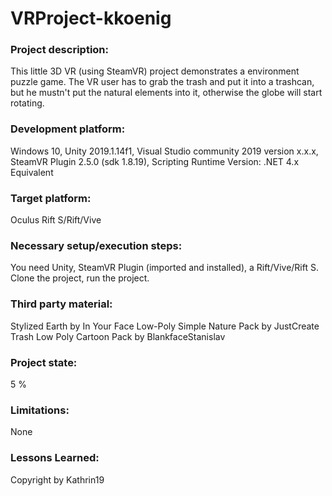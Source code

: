 # VRProject-kkoenig

### Project description: 
This little 3D VR (using SteamVR) project demonstrates a environment puzzle game. 
The VR user has to grab the trash and put it into a trashcan, but he mustn't put the natural elements into it, otherwise the globe will start rotating.
 
### Development platform: 
Windows 10, 
Unity 2019.1.14f1, 
Visual Studio community 2019 version x.x.x, 
SteamVR Plugin 2.5.0 (sdk 1.8.19), 
Scripting Runtime Version: .NET 4.x Equivalent

### Target platform: 
Oculus Rift S/Rift/Vive

### Necessary setup/execution steps: 
You need Unity, SteamVR Plugin (imported and installed), a Rift/Vive/Rift S.
Clone the project, run the project. 

### Third party material: 
Stylized Earth by In Your Face
Low-Poly Simple Nature Pack by JustCreate
Trash Low Poly Cartoon Pack by BlankfaceStanislav

### Project state: 
5 %

### Limitations: 
None

### Lessons Learned: 

Copyright by Kathrin19
